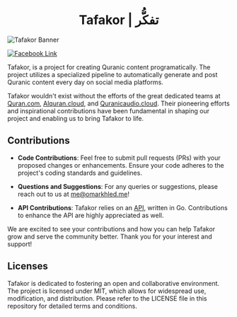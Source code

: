 
<h1 align="center">
Tafakor | تفكُّر
</h1>

![Tafakor Banner](https://tafakor.s3.eu-north-1.amazonaws.com/assets/banner-gtihub.png
)

[![Facebook Link](https://img.shields.io/badge/Tafakor_On_Facebook-fff?logo=facebook&labelColor=blue)](https://www.facebook.com/Tfkor)

Tafakor, is a project for creating Quranic content programatically. The project utilizes a specialized pipeline to automatically generate and post Quranic content every day on social media platforms.

Tafakor wouldn't exist without the efforts of the great dedicated teams at [Quran.com](https://quran.com), [Alquran.cloud](https://alquran.cloud), and [Quranicaudio.cloud](https://quranicaudio.com). Their pioneering efforts and inspirational contributions have been fundamental in shaping our project and enabling us to bring Tafakor to life.

## Contributions

- **Code Contributions**: Feel free to submit pull requests (PRs) with your proposed changes or enhancements. Ensure your code adheres to the project's coding standards and guidelines.

- **Questions and Suggestions**: For any queries or suggestions, please reach out to us at [me@omarkhled.me](mailto:me@omarkhled.me)!

- **API Contributions**: Tafakor relies on an [API](https://github.com/OmarKhled/Tafakor-API), written in Go. Contributions to enhance the API are highly appreciated as well.

We are excited to see your contributions and how you can help Tafakor grow and serve the community better. Thank you for your interest and support!

## Licenses

Tafakor is dedicated to fostering an open and collaborative environment. The project is licensed under MIT, which allows for widespread use, modification, and distribution. Please refer to the LICENSE file in this repository for detailed terms and conditions.